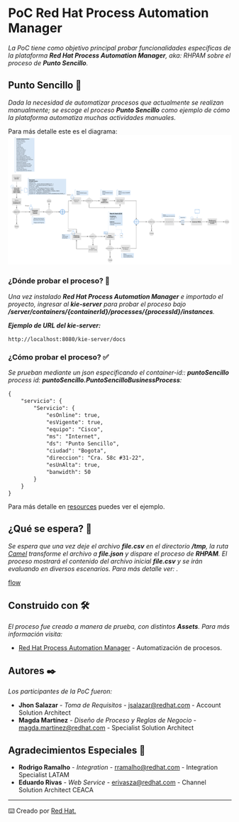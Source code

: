 # PoC Red Hat Process Automation Manager
_La PoC tiene como objetivo principal probar funcionalidades específicas de la plataforma **Red Hat Process Automation Manager**, aka: RHPAM sobre el proceso de **Punto Sencillo**._

## Punto Sencillo 📳

_Dada la necesidad de automatizar procesos que actualmente se realizan manualmente; se escoge el proceso **Punto Sencillo** como ejemplo de cómo la plataforma automatiza muchas actividades manuales._

Para más detalle este es el diagrama: ![Business Process](https://github.com/mirkhala/tel-puntosencillo/blob/master/flow/puntoSencillopoceso.png?raw=true)


### ¿Dónde probar el proceso? 🔧

_Una vez instalado **Red Hat Process Automation Manager** e importado el proyecto, ingresar al **kie-server** para probar el proceso bajo **/server/containers/{containerId}/processes/{processId}/instances**._

_**Ejemplo de URL del kie-server:**_

```
http://localhost:8080/kie-server/docs
```

### ¿Cómo probar el proceso? ✅

_Se prueban mediante un json especificando el container-id:: **puntoSencillo** process id: **puntoSencillo.PuntoSencilloBusinessProcess**:_

```
{
    "servicio": {
        "Servicio": {
            "esOnline": true,
            "esVigente": true,
            "equipo": "Cisco",
            "ms": "Internet",
            "ds": "Punto Sencillo",
            "ciudad": "Bogota",
            "direccion": "Cra. 58c #31-22",
            "esUnAlta": true,
            "banwidth": 50
        }
    }
}
```


Para más detalle en [resources](https://github.com/mirkhala/tel-puntosencillo/tree/master/resources) puedes ver el ejemplo.

## ¿Qué se espera? 🐪

_Se espera que una vez deje el archivo **file.csv** en el directorio **/tmp**, la ruta [Camel](https://github.com/mirkhala/tel-camel-csv2json)  transforme el archivo a **file.json** y dispare el proceso de **RHPAM**. El proceso mostrará el contenido del archivo inicial **file.csv** y se irán evaluando en diversos escenarios. Para más detalle ver: ._

[flow](https://github.com/mirkhala/tel-puntosencillo/tree/master/flow)

## Construido con 🛠️

_El proceso fue creado a manera de prueba, con distintos **Assets**. Para más información visita:_

* [Red Hat Process Automation Manager](https://access.redhat.com/documentation/en-us/red_hat_process_automation_manager/7.9/) - Automatización de procesos.

## Autores ✒️

_Los participantes de la PoC fueron:_

* **Jhon Salazar** - *Toma de Requisitos* - [jsalazar@redhat.com](jsalazat@redhat.com) - Account Solution Architect
* **Magda Martínez** - *Diseño de Proceso y Reglas de Negocio* - [magda.martinez@redhat.com](magda.martinez@redhat.com) - Specialist Solution Architect

## Agradecimientos Especiales 🎁
* **Rodrigo Ramalho** - *Integration* - [rramalho@redhat.com](rramalho@redhat.com) - Integration Specialist LATAM
* **Eduardo Rivas** - *Web Service* - [erivasza@redhat.com](erivasza@redhat.com) - Channel Solution Architect CEACA


---
⌨️ Creado por [Red Hat.](https://www.redhat.com/)